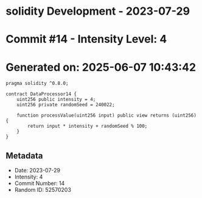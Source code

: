 ﻿# solidity Development - 2023-07-29
# Commit #14 - Intensity Level: 4
# Generated on: 2025-06-07 10:43:42
```solidity
pragma solidity ^0.8.0;

contract DataProcessor14 {
    uint256 public intensity = 4;
    uint256 private randomSeed = 240022;

    function processValue(uint256 input) public view returns (uint256) {
        return input * intensity + randomSeed % 100;
    }
}
```
## Metadata
- Date: 2023-07-29
- Intensity: 4
- Commit Number: 14
- Random ID: 52570203
